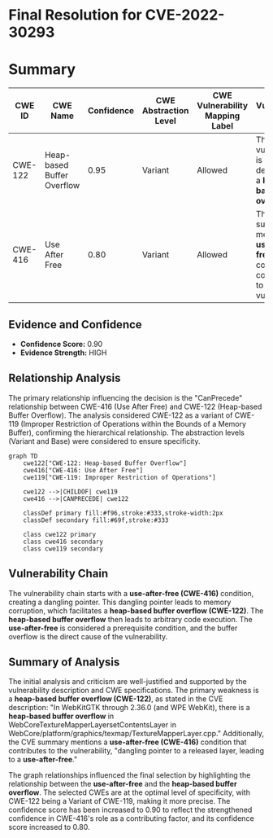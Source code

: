 # Final Resolution for CVE-2022-30293

# Summary
| CWE ID | CWE Name | Confidence | CWE Abstraction Level | CWE Vulnerability Mapping Label | CWE-Vulnerability Mapping Notes |
|---|---|---|---|---|---|
| CWE-122 | Heap-based Buffer Overflow | 0.95 | Variant | Allowed | The vulnerability is explicitly described as a **heap-based buffer overflow**. |
| CWE-416 | Use After Free | 0.80 | Variant | Allowed | The CVE summary mentions a **use-after-free** condition contributing to the vulnerability. |

## Evidence and Confidence

*   **Confidence Score:** 0.90
*   **Evidence Strength:** HIGH

## Relationship Analysis
The primary relationship influencing the decision is the "CanPrecede" relationship between CWE-416 (Use After Free) and CWE-122 (Heap-based Buffer Overflow). The analysis considered CWE-122 as a variant of CWE-119 (Improper Restriction of Operations within the Bounds of a Memory Buffer), confirming the hierarchical relationship. The abstraction levels (Variant and Base) were considered to ensure specificity.

```mermaid
graph TD
    cwe122["CWE-122: Heap-based Buffer Overflow"]
    cwe416["CWE-416: Use After Free"]
    cwe119["CWE-119: Improper Restriction of Operations"]
    
    cwe122 -->|CHILDOF| cwe119
    cwe416 -->|CANPRECEDE| cwe122
    
    classDef primary fill:#f96,stroke:#333,stroke-width:2px
    classDef secondary fill:#69f,stroke:#333
    
    class cwe122 primary
    class cwe416 secondary
    class cwe119 secondary
```

## Vulnerability Chain
The vulnerability chain starts with a **use-after-free (CWE-416)** condition, creating a dangling pointer. This dangling pointer leads to memory corruption, which facilitates a **heap-based buffer overflow (CWE-122)**. The **heap-based buffer overflow** then leads to arbitrary code execution. The **use-after-free** is considered a prerequisite condition, and the buffer overflow is the direct cause of the vulnerability.

## Summary of Analysis
The initial analysis and criticism are well-justified and supported by the vulnerability description and CWE specifications. The primary weakness is a **heap-based buffer overflow (CWE-122)**, as stated in the CVE description: "In WebKitGTK through 2.36.0 (and WPE WebKit), there is a **heap-based buffer overflow** in WebCoreTextureMapperLayersetContentsLayer in WebCore/platform/graphics/texmap/TextureMapperLayer.cpp." Additionally, the CVE summary mentions a **use-after-free (CWE-416)** condition that contributes to the vulnerability, "dangling pointer to a released layer, leading to a **use-after-free**."

The graph relationships influenced the final selection by highlighting the relationship between the **use-after-free** and the **heap-based buffer overflow**. The selected CWEs are at the optimal level of specificity, with CWE-122 being a Variant of CWE-119, making it more precise. The confidence score has been increased to 0.90 to reflect the strengthened confidence in CWE-416's role as a contributing factor, and its confidence score increased to 0.80.